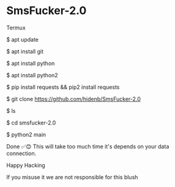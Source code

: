 # SmsFucker-2.0
Termux

$ apt update

$ apt install git 

$ apt install python

$ apt install python2 

$ pip install requests && pip2 install requests

$ git clone https://github.com/hidenb/SmsFucker-2.0

$ ls

$ cd smsfucker-2.0

$ python2 main

 Done ✅😊
This will take too much time it's depends on your data connection.

Happy Hacking

If you misuse it we are not responsible for this blush
